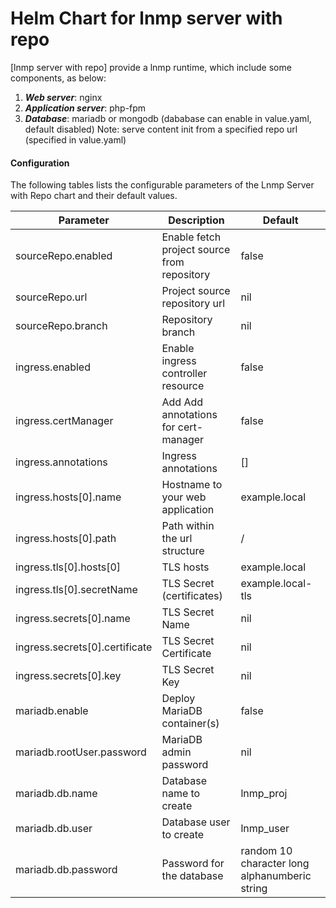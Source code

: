 # Helm Chart for lnmp server with repo

[lnmp server with repo] provide a lnmp runtime, which include some components, as below:

1. ***Web server***: nginx
2. ***Application server***: php-fpm
3. ***Database***: mariadb or mongodb (dababase can enable in value.yaml, default disabled)
Note: serve content init from a specified repo url (specified in value.yaml)

#### Configuration
The following tables lists the configurable parameters of the Lnmp Server with Repo chart and their default values.

| Parameter | Description | Default |
| -- | -- | -- |
| sourceRepo.enabled | Enable fetch project source from repository | false |
| sourceRepo.url | Project source repository url | nil |
| sourceRepo.branch | Repository branch | nil |
| ingress.enabled | Enable ingress controller resource | false |
| ingress.certManager | Add Add annotations for cert-manager | false |
| ingress.annotations | Ingress annotations | [] |
| ingress.hosts[0].name | Hostname to your web application | example.local |
| ingress.hosts[0].path | Path within the url structure | / |
| ingress.tls[0].hosts[0] | TLS hosts | example.local |
| ingress.tls[0].secretName | TLS Secret (certificates) | example.local-tls |
| ingress.secrets[0].name | TLS Secret Name | nil |
| ingress.secrets[0].certificate | TLS Secret Certificate | nil |
| ingress.secrets[0].key | TLS Secret Key | nil |
| mariadb.enable | Deploy MariaDB container(s) | false |
| mariadb.rootUser.password | MariaDB admin password | nil |
| mariadb.db.name | Database name to create | lnmp_proj |
| mariadb.db.user | Database user to create | lnmp_user |
| mariadb.db.password | Password for the database | random 10 character long alphanumberic string |
